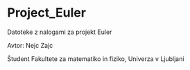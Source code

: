 # Project_Euler
Datoteke z nalogami za projekt Euler

Avtor: Nejc Zajc

Študent Fakultete za matematiko in fiziko, Univerza v Ljubljani

